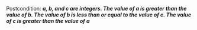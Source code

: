 Postcondition: ***a, b, and c are integers. The value of a is greater than the value of b. The value of b is less than or equal to the value of c. The value of c is greater than the value of a***
